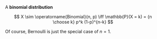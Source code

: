 A **binomial distribution**

$$
X \sim \operatorname{Binomial}(n, p) \iff \mathbb{P}(X = k) = {n \choose k} p^k (1-p)^{n-k}
$$

Of course, Bernoulli is just the special case of $n=1$.